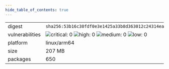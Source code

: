 ```yaml
---
hide_table_of_contents: true
---
```


<table>
<tr><td>digest</td><td><code>sha256:53b16c30fdf0e3e1425a33b8d363012c24314ea35f54239653f1a061a3a488be</code></td><tr><tr><td>vulnerabilities</td><td><img alt="critical: 0" src="https://img.shields.io/badge/critical-0-lightgrey"/> <img alt="high: 0" src="https://img.shields.io/badge/high-0-lightgrey"/> <img alt="medium: 0" src="https://img.shields.io/badge/medium-0-lightgrey"/> <img alt="low: 0" src="https://img.shields.io/badge/low-0-lightgrey"/> <!-- unspecified: 0 --></td></tr>
<tr><td>platform</td><td>linux/arm64</td></tr>
<tr><td>size</td><td>207 MB</td></tr>
<tr><td>packages</td><td>650</td></tr>
</table>
</details></table>
</details>

<table></table>

